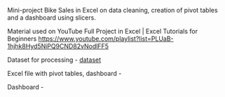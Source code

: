 Mini-project Bike Sales in Excel on data cleaning, creation of pivot tables and a dashboard using slicers.

Material used on YouTube Full Project in Excel | Excel Tutorials for Beginners https://www.youtube.com/playlist?list=PLUaB-1hjhk8Hyd5NiPQ9CND82vNodlFF5

Dataset for processing - [dataset](https://github.com/VasylBihari/Excel-Training-and-Learning/blob/main/Bike_Sales/Excel%20Project%20Dataset_raw.xlsx)

Excel file with pivot tables, dashboard -

Dashboard -

